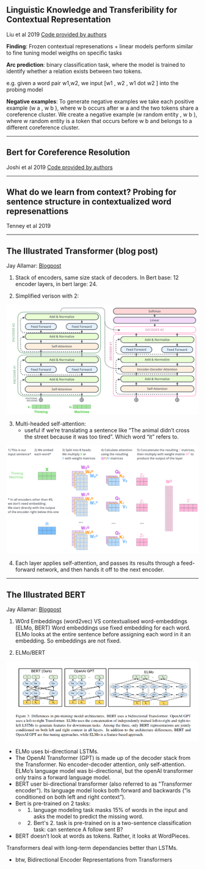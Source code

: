 ## Linguistic Knowledge and Transferibility for Contextual Representation
Liu et al 2019
[Code provided by authors](https://github.com/nelson-liu/contextual-repr-analysis)

**Finding**: Frozen contextual represenations + linear models perform similar to fine tuning model weigths on specific tasks

**Arc prediction**: binary classification task, where the model is trained to identify whether a relation exists between two tokens.

e.g. given a word pair w1,w2,
we input [w1 , w2 , w1 dot w2 ] into the probing model

**Negative examples**: To generate negative examples we take each positive example (w a , w b ), where w b occurs after w a and the two tokens share a coreference cluster. We create a negative example (w random entity , w b ), where w random entity is a token that occurs before w b and belongs to a different coreference cluster.

------


## Bert for Coreference Resolution
Joshi et al 2019
[Code provided by authors](https://github.com/mandarjoshi90/coref)

-----

## What do we learn from context? Probing for sentence structure in contextualized word represenattions 

Tenney et al 2019

-----

## The Illustrated Transformer (blog post)

Jay Allamar: [Blogpost](http://jalammar.github.io/illustrated-transformer/)

1. Stack of encoders, same size stack of decoders. In Bert base: 12 encoder layers, in bert large: 24.

2. Simplified verison with 2:

![](graphics/transformer.png)

3. Multi-headed self-attention: 
    - useful if we’re translating a sentence like “The animal didn’t cross the street because it was too tired”. Which word “it” refers to.


![](graphics/transformer_multi-headed_self-attention-recap.png)

4. Each layer applies self-attention, and passes its results through a feed-forward network, and then hands it off to the next encoder.


-----


## The Illustrated BERT
Jay Allamar: [Blogpost](http://jalammar.github.io/illustrated-bert/)


1. W0rd Embeddings (word2vec) VS contextualised word-embeddings (ELMo, BERT)
Word embeddings use fixed embedding for each word. 
ELMo looks at the entire sentence before assigning each word in it an embedding. So embeddings are not fixed. 

2. ELMo/BERT

![](graphics/bert_elmo.png)

- ELMo uses bi-directional LSTMs. 
- The OpenAI Transformer (GPT) is made up of the decoder stack from the Transformer. No encoder-decoder attention, only self-attention. ELMo’s language model was bi-directional, but the openAI transformer only trains a forward language model. 
- BERT user bi-directional transformer (also referred to as "Transformer encoder"). Its language model looks both forward and backwards (“is conditioned on both left and right context”).   
- Bert is pre-trained on 2 tasks:  
    - 1. language modeling task masks 15% of words in the input and asks the model to predict the missing word.   
    - 2. Bert's 2. task is pre-trained on is a two-sentence classification task: can sentence A follow sent B?  
- BERT doesn’t look at words as tokens. Rather, it looks at WordPieces.

Transformers deal with long-term dependancies better than LSTMs.

- btw, Bidirectional Encoder Representations  from Transformers

